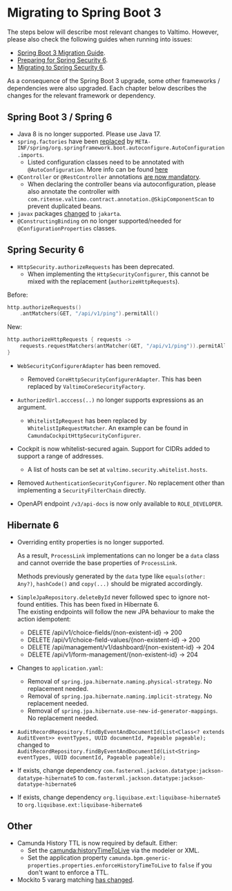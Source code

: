 # Migrating to Spring Boot 3

The steps below will describe most relevant changes to Valtimo.
However, please also check the following guides when running into issues:
- [Spring Boot 3 Migration Guide](https://github.com/spring-projects/spring-boot/wiki/Spring-Boot-3.0-Migration-Guide).
- [Preparing for Spring Security 6](https://docs.spring.io/spring-security/reference/5.8/migration/index.html).
- [Migrating to Spring Security 6](https://docs.spring.io/spring-security/reference/6.0/migration/index.html).

As a consequence of the Spring Boot 3 upgrade, some other frameworks / dependencies were also upgraded. 
Each chapter below describes the changes for the relevant framework or dependency.  

## Spring Boot 3 / Spring 6

- Java 8 is no longer supported. Please use Java 17.
- `spring.factories` have been [replaced](https://github.com/spring-projects/spring-boot/wiki/Spring-Boot-3.0-Migration-Guide#auto-configuration-files) by `META-INF/spring/org.springframework.boot.autoconfigure.AutoConfiguration.imports`.
  - Listed configuration classes need to be annotated with `@AutoConfiguration`. More info can be found [here](https://github.com/spring-projects/spring-boot/wiki/Spring-Boot-2.7-Release-Notes#changes-to-auto-configuration)
- `@Controller` or `@RestController` annotations [are now mandatory](https://github.com/spring-projects/spring-framework/issues/22154).
  - When declaring the controller beans via autoconfiguration, please also annotate the controller with `com.ritense.valtimo.contract.annotation.@SkipComponentScan` to prevent duplicated beans.
- `javax` packages [changed](https://github.com/spring-projects/spring-boot/wiki/Spring-Boot-3.0-Migration-Guide#jakarta-ee) to `jakarta`.
- `@ConstructingBinding` on  no longer supported/needed for `@ConfigurationProperties` classes.

## Spring Security 6

- `HttpSecurity.authorizeRequests` has been deprecated. 
  - When implementing the `HttpSecurityConfigurer`, this cannot be mixed with the replacement (`authorizeHttpRequests`).

Before:
```kotlin
http.authorizeRequests()
    .antMatchers(GET, "/api/v1/ping").permitAll()
```
New:
```kotlin
http.authorizeHttpRequests { requests ->
    requests.requestMatchers(antMatcher(GET, "/api/v1/ping")).permitAll()
}
```
- `WebSecurityConfigurerAdapter` has been removed.
  - Removed `CoreHttpSecurityConfigurerAdapter`. This has been replaced by `ValtimoCoreSecurityFactory`.
- `AuthorizedUrl.acccess(..)` no longer supports expressions as an argument.
  - `WhitelistIpRequest` has been replaced by `WhitelistIpRequestMatcher`. An example can be found in `CamundaCockpitHttpSecurityConfigurer`.
      
- Cockpit is now whitelist-secured again. Support for CIDRs added to support a range of addresses.
  - A list of hosts can be set at `valtimo.security.whitelist.hosts`.
- Removed `AuthenticationSecurityConfigurer`. No replacement other than implementing a `SecurityFilterChain` directly.
- OpenAPI endpoint `/v3/api-docs` is now only available to `ROLE_DEVELOPER`.

## Hibernate 6

- Overriding entity properties is no longer supported. 

  As a result, `ProcessLink` implementations can no longer be a `data` class and cannot override the base properties of `ProcessLink`. 
  
  Methods previously generated by the `data` type like `equals(other: Any?)`, `hashCode()` and `copy(...)` should be migrated accordingly.
- `SimpleJpaRepository.deleteById` never followed spec to ignore not-found entities. This has been fixed in Hibernate 6.  
  The existing endpoints will follow the new JPA behaviour to make the action idempotent:
  - DELETE /api/v1/choice-fields/{non-existent-id} -> 200
  - DELETE /api/v1/choice-field-values/{non-existent-id} -> 200
  - DELETE /api/management/v1/dashboard/{non-existent-id} -> 204
  - DELETE /api/v1/form-management/{non-existent-id} -> 204
- Changes to `application.yaml`:
  - Removal of `spring.jpa.hibernate.naming.physical-strategy`. No replacement needed.
  - Removal of `spring.jpa.hibernate.naming.implicit-strategy`. No replacement needed.
  - Removal of `spring.jpa.hibernate.use-new-id-generator-mappings`. No replacement needed.
- `AuditRecordRepository.findByEventAndDocumentId(List<Class<? extends AuditEvent>> eventTypes, UUID documentId, Pageable pageable);` changed to `AuditRecordRepository.findByEventAndDocumentId(List<String> eventTypes, UUID documentId, Pageable pageable);`
- If exists, change dependency `com.fasterxml.jackson.datatype:jackson-datatype-hibernate5` to `com.fasterxml.jackson.datatype:jackson-datatype-hibernate6`
- If exists, change dependency `org.liquibase.ext:liquibase-hibernate5` to `org.liquibase.ext:liquibase-hibernate6`

## Other   

- Camunda History TTL is now required by default. Either:
  - Set the [camunda:historyTimeToLive](https://docs.camunda.org/manual/7.20/reference/bpmn20/custom-extensions/extension-attributes/#historytimetolive) via the modeler or XML.
  - Set the application property `camunda.bpm.generic-properties.properties.enforceHistoryTimeToLive` to `false` if you don't want to enforce a TTL.
- Mockito 5 vararg matching [has changed](https://github.com/mockito/mockito/releases/tag/v5.0.0).
